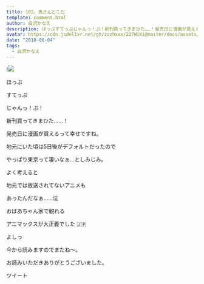 ```yaml
---
title: 102。鬼さんどこだ
template: comment.html
author: 白沢かなえ
description: ほっぷすてっぷじゃんっ！ぷ！新刊買ってきまひた……！発売日に漫画が買えるって幸せ...
avatar: https://cdn.jsdelivr.net/gh/zzzhxxx/227WiKi@master/docs/assets/photo/avatar/kanae.jpg
date: "2018-06-04"
tags:
  - 白沢かなえ
---
```


!![](https://cdn.jsdelivr.net/gh/227WiKi/227WiKi-image@master/blog-image/kanae-2018-06-04_1.jpg)














ほっぷ









すてっぷ













じゃんっ！ぷ！







新刊買ってきまひた……！















発売日に漫画が買えるって幸せですね。









地元にいた頃は5日後がデフォルトだったので

やっぱり東京って凄いなぁ…としみじみ。














よく考えると




地元では放送されてないアニメも

あったんだなぁ……泣









おばあちゃん家で観れる

アニマックスが大正義でした 🇯🇵










よしっ








今から読みますのでまたね〜。











お読みいただきありがとうございました。


ツイート



